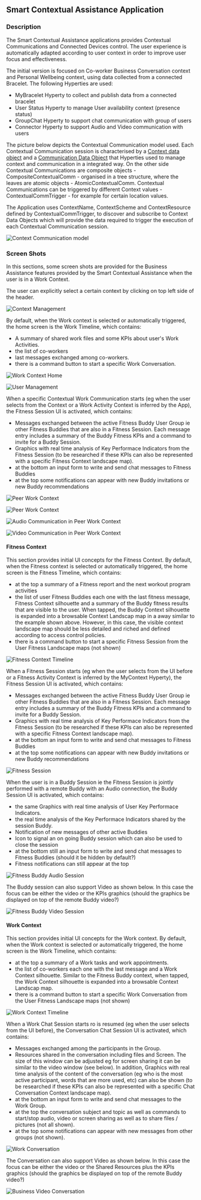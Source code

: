
Smart Contextual Assistance Application
-------------------------------------

### Description

The Smart Contextual Assistance applications provides Contextual Communications and Connected Devices control. The user experience is automatically adapted according to user context in order to improve user focus and effectiveness.

The initial version is focused on Co-worker Business Conversation context and Personal Wellbeing context, using data collected from a connected Bracelet. The following Hyperties are used:

-	MyBracelet Hyperty to collect and publish data from a connected bracelet
-	User Status Hyperty to manage User availability context (presence status)
-	GroupChat Hyperty to support chat communication with group of users
-	Connector Hyperty to support Audio and Video communication with users

The picture below depicts the Contextual Communication model used.
Each Contextual Communication session is characterised by a [Context data object]() and a [Communication Data Object]() that Hyperties used to manage context and communication in a integrated way. On the other side Contextual Communications are composite objects - CompositeContextualComm - organised in a tree structure, where the leaves are atomic objects - AtomicContextualComm. Contextual Communications can be triggered by different Context values - ContextualCommTrigger - for example for certain location values.

The Application uses ContextName, ContextScheme and ContextResource defined by ContextualCommTrigger,  to discover and subscribe to Context Data Objects which will provide the data required to trigger the execution of each Contextual Communication session.

![Context Communication model](contextual-communication-design.png)


### Screen Shots

In this sections, some screen shots are provided for the Business Assistance features provided by the Smart Contextual Assistance when the user is in a Work Context.

The user can explicitly select a certain context by clicking on top left side of the header.

![Context Management](ContextManagementGUI.png.png)

By default, when the Work context is selected or automatically triggered, the home screen is the Work Timeline, which contains:

-	A summary of shared work files and some KPIs about user's Work Activities.
-	the list of co-workers
- last messages exchanged among co-workers.
-	there is a command button to start a specific Work Conversation.

![Work Context Home](WorkHomeGUI.png)



![User Management](UserManagementGui.png)

When a specific Contextual Work Communication starts (eg when the user selects from the Context or a Work Activity Context is inferred by the App), the Fitness Session UI is activated, which contains:

-	Messages exchanged between the active Fitness Buddy User Group ie other Fitness Buddies that are also in a Fitness Session. Each message entry includes a summary of the Buddy Fitness KPIs and a command to invite for a Buddy Session.
-	Graphics with real time analysis of Key Performace Indicators from the Fitness Session (to be researched if these KPIs can also be represented with a specific Fitness Context landscape map).
-	at the bottom an input form to write and send chat messages to Fitness Buddies
-	at the top some notifications can appear with new Buddy invitations or new Buddy recommendations


![Peer Work Context](UserWorkContextGUI.png)

![Peer Work Context](UserWorkContextGUI.png)

![Audio Communication in Peer Work Context](AudioConversationGui.png)

![Video Communication in Peer Work Context](AVConversationGui.png)


#### Fitness Context

This section provides initial UI concepts for the Fitness Context. By default, when the Fitness context is selected or automatically triggered, the home screen is the Fitness Timeline, which contains:

-	at the top a summary of a Fitness report and the next workout program activities
-	the list of user Fitness Buddies each one with the last fitness message, Fitness Context silhouette and a summary of the Buddy fitness results that are visible to the user. When tapped, the Buddy Context silhouette is expanded into a browsable Context Landscap map in a away similar to the example shown above. However, in this case, the visible context landscape map should be less detailed and riched and defined according to access control policies.
-	there is a command button to start a specific Fitness Session from the User Fitness Landscape maps (not shown)

![Fitness Context Timeline](fitness-timeline.png)

When a Fitness Session starts (eg when the user selects from the UI before or a Fitness Activity Context is inferred by the MyContext Hyperty), the Fitness Session UI is activated, which contains:

-	Messages exchanged between the active Fitness Buddy User Group ie other Fitness Buddies that are also in a Fitness Session. Each message entry includes a summary of the Buddy Fitness KPIs and a command to invite for a Buddy Session.
-	Graphics with real time analysis of Key Performace Indicators from the Fitness Session (to be researched if these KPIs can also be represented with a specific Fitness Context landscape map).
-	at the bottom an input form to write and send chat messages to Fitness Buddies
-	at the top some notifications can appear with new Buddy invitations or new Buddy recommendations

![Fitness Session](fitness-session.png)

When the user is in a Buddy Session ie the Fitness Session is jointly performed with a remote Buddy with an Audio connection, the Buddy Session UI is activated, which contains:

-	the same Graphics with real time analysis of User Key Performace Indicators.
-	the real time analysis of the Key Performace Indicators shared by the session Buddy.
-	Notification of new messages of other active Buddies
-	Icon to signal an on going Buddy session which can also be used to close the session
-	at the bottom still an input form to write and send chat messages to Fitness Buddies (should it be hidden by default?)
-	Fitness notifications can still appear at the top

![Fitness Buddy Audio Session](fitness-buddy-audio.png)

The Buddy session can also support Video as shown below. In this case the focus can be either the video or the KPIs graphics (should the graphics be displayed on top of the remote Buddy video?)

![Fitness Buddy Video Session](fitness-buddy-video.png)

#### Work Context

This section provides initial UI concepts for the Work context. By default, when the Work context is selected or automatically triggered, the home screen is the Work Timeline, which contains:

-	at the top a summary of a Work tasks and work appointments.
-	the list of co-workers each one with the last message and a Work Context silhouette. Similar to the Fitness Buddy context, when tapped, the Work Context silhouette is expanded into a browsable Context Landscap map.
-	there is a command button to start a specific Work Conversation from the User Fitness Landscape maps (not shown)

![Work Context Timeline](work-timeline.png)

When a Work Chat Session starts ro is resumed (eg when the user selects from the UI before), the Conversation Chat Session UI is activated, which contains:

-	Messages exchanged among the participants in the Group.
-	Resources shared in the conversation including files and Screen. The size of this window can be adjusted eg for screen sharing it can be similar to the video window (see below). In addition, Graphics with real time analysis of the content of the conversation (eg who is the most active participant, words that are more used, etc) can also be shown (to be researched if these KPIs can also be represented with a specific Chat Conversation Context landscape map).
-	at the bottom an input form to write and send chat messages to the Work Group.
-	at the top the conversation subject and topic as well as commands to start/stop audio, video or screen sharing as well as to share files / pictures (not all shown).
-	at the top some notifications can appear with new messages from other groups (not shown).

![Work Conversation](work-conversation.png)

The Conversation can also support Video as shown below. In this case the focus can be either the video or the Shared Resources plus the KPIs graphics (should the graphics be displayed on top of the remote Buddy video?)

![Business Video Conversation](work-media-conversation.png)
